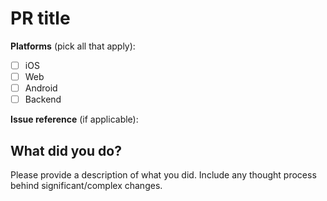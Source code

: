 # PR title

**Platforms** (pick all that apply):

* [ ] iOS
* [ ] Web
* [ ] Android
* [ ] Backend

**Issue reference** (if applicable):

## What did you do?

Please provide a description of what you did. Include any thought process behind significant/complex changes.
